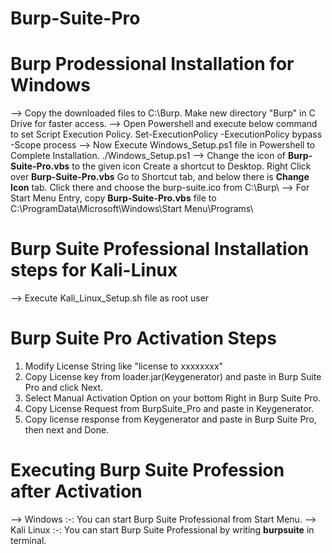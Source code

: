 # Burp-Suite-Pro

# Burp Prodessional Installation for Windows
   --> Copy the downloaded files to C:\Burp.
       Make new directory "Burp" in C Drive for faster access.
  --> Open Powershell and execute below command to set Script Execution Policy.
	    Set-ExecutionPolicy -ExecutionPolicy bypass -Scope process
  --> Now Execute Windows_Setup.ps1 file in Powershell to Complete Installation.
	    ./Windows_Setup.ps1
  --> Change the icon of **Burp-Suite-Pro.vbs** to the given icon 
	    Create a shortcut to Desktop. Right Click over **Burp-Suite-Pro.vbs** Go to Shortcut tab, and below there is **Change Icon** tab.
	    Click there and choose the burp-suite.ico from C:\Burp\ 
  --> For Start Menu Entry, copy **Burp-Suite-Pro.vbs** file to 
    	C:\ProgramData\Microsoft\Windows\Start Menu\Programs\

# Burp Suite Professional Installation steps for Kali-Linux
--> Execute Kali_Linux_Setup.sh file as root user

# Burp Suite Pro Activation Steps
  1. Modify License String like "license to xxxxxxxx"
  2. Copy License key from loader.jar(Keygenerator) and paste in Burp Suite Pro and click Next.
  3. Select Manual Activation Option on your bottom Right in Burp Suite Pro.
  4. Copy License Request from BurpSuite_Pro and paste in Keygenerator.
  5. Copy license response from Keygenerator and paste in Burp Suite Pro, then next and Done.

# Executing Burp Suite Profession after Activation
  --> Windows :-: You can start Burp Suite Professional from Start Menu.
  --> Kali Linux :-: You can start Burp Suite Professional by writing **burpsuite** in terminal.
